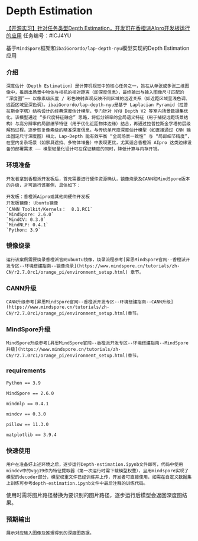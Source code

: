 # Depth Estimation

[【开源实习】针对任务类型Depth Estimation，开发可在香橙派AIpro开发板运行的应用](https://gitee.com/mindspore/community/issues/ICJ4YU)
任务编号：#ICJ4YU  

基于`MindSpore`框架和`ibaiGorordo/lap-depth-nyu`模型实现的Depth Estimation应用  

### 介绍
    深度估计（Depth Estimation）是计算机视觉中的核心任务之一，旨在从单张或多张二维图像中，推断出场景中物体与相机的相对距离（即深度信息），最终输出与输入图像尺寸匹配的 “深度图”—— 以像素级灰度 / 彩色映射直观反映不同区域的远近关系（如近距区域呈浅色调、远距区域呈深色调）。ibaiGorordo/lap-depth-nyu是基于 Laplacian Pyramid（拉普拉斯金字塔）结构设计的经典深度估计模型，专门针对 NYU Depth V2 等室内场景数据集优化。该模型通过 “多尺度特征融合” 思路，将低分辨率的全局语义特征（用于捕捉远距场景结构）与高分辨率的局部细节特征（用于优化近距物体边缘）结合，再通过拉普拉斯金字塔的层级解码过程，逐步恢复像素级的精准深度信息。与传统单尺度深度估计模型（如直接通过 CNN 输出固定尺寸深度图）相比，Lap-Depth 能有效平衡 “全局场景一致性” 与 “局部细节精度”，在室内复杂场景（如家具遮挡、多物体堆叠）中表现更优，尤其适合香橙派 AIpro 这类边缘设备的部署需求 —— 模型轻量化设计可在保证精度的同时，降低计算与内存开销。

### 环境准备

    开发者拿到香橙派开发板后，首先需要进行硬件资源确认，镜像烧录及CANN和MindSpore版本的升级，才可运行该案例，具体如下：

    开发板：香橙派Aipro或其他同硬件开发板  
    开发板镜像: Ubuntu镜像  
    `CANN Toolkit/Kernels：	8.1.RC1`  
    `MindSpore: 2.6.0` 
    `MindCV: 0.3.0`  
    `MindNLP: 0.4.1`  
    `Python: 3.9`

### 镜像烧录

    运行该案例需要烧录香橙派官网ubuntu镜像，烧录流程参考[昇思MindSpore官网--香橙派开发专区--环境搭建指南--镜像烧录](https://www.mindspore.cn/tutorials/zh-CN/r2.7.0rc1/orange_pi/environment_setup.html) 章节。

### CANN升级

    CANN升级参考[昇思MindSpore官网--香橙派开发专区--环境搭建指南--CANN升级](https://www.mindspore.cn/tutorials/zh-CN/r2.7.0rc1/orange_pi/environment_setup.html)章节。

### MindSpore升级

    MindSpore升级参考[昇思MindSpore官网--香橙派开发专区--环境搭建指南--MindSpore升级](https://www.mindspore.cn/tutorials/zh-CN/r2.7.0rc1/orange_pi/environment_setup.html)章节。

### requirements
```
Python == 3.9

MindSpore == 2.6.0

mindnlp == 0.4.1

mindcv == 0.3.0

pillow == 11.3.0

matplotlib == 3.9.4
```
### 快速使用

    用户在准备好上述环境之后，逐步运行Depth-estimation.ipynb文件即可，代码中使用mindcv中的vgg19作为特征提取器（第一次运行时需下载模型权重），且用mindspore实现了模型的decoder部分，模型权重文件已经训练并上传，开发者可直接使用，如需在自定义数据集上训练可参考depth-estimation.ipynb文件中最后注释的训练代码。
使用时需将图片路径替换为要识别的图片路径，逐步运行后模型会返回深度图结果。

### 预期输出
    展示对应输入图像及推理得到的深度图数据。



